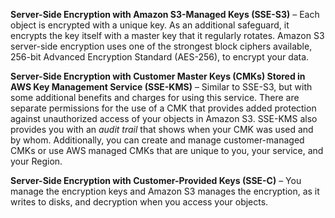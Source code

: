 **Server-Side Encryption with Amazon S3-Managed Keys (SSE-S3)** – Each object is encrypted with a unique key. As an additional safeguard, it encrypts the key itself with a master key that it regularly rotates. Amazon S3 server-side encryption uses one of the strongest block ciphers available, 256-bit Advanced Encryption Standard (AES-256), to encrypt your data.

**Server-Side Encryption with Customer Master Keys (CMKs) Stored in AWS Key Management Service (SSE-KMS)** – Similar to SSE-S3, but with some additional benefits and charges for using this service. There are separate permissions for the use of a CMK that provides added protection against unauthorized access of your objects in Amazon S3. SSE-KMS also provides you with an *audit trail* that shows when your CMK was used and by whom. Additionally, you can create and manage customer-managed CMKs or use AWS managed CMKs that are unique to you, your service, and your Region.

**Server-Side Encryption with Customer-Provided Keys (SSE-C)** – You manage the encryption keys and Amazon S3 manages the encryption, as it writes to disks, and decryption when you access your objects.
